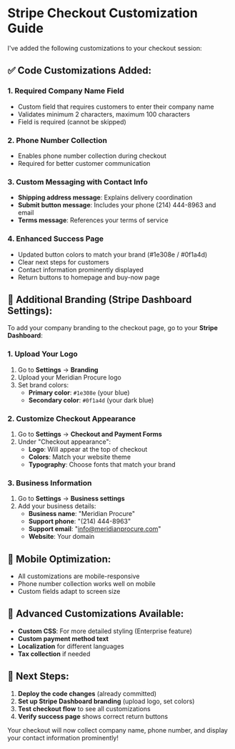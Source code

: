 # Stripe Checkout Customization Guide

I've added the following customizations to your checkout session:

## ✅ Code Customizations Added:

### 1. **Required Company Name Field**
- Custom field that requires customers to enter their company name
- Validates minimum 2 characters, maximum 100 characters
- Field is required (cannot be skipped)

### 2. **Phone Number Collection**
- Enables phone number collection during checkout
- Required for better customer communication

### 3. **Custom Messaging with Contact Info**
- **Shipping address message**: Explains delivery coordination
- **Submit button message**: Includes your phone (214) 444-8963 and email
- **Terms message**: References your terms of service

### 4. **Enhanced Success Page**
- Updated button colors to match your brand (#1e308e / #0f1a4d)
- Clear next steps for customers
- Contact information prominently displayed
- Return buttons to homepage and buy-now page

## 🎨 Additional Branding (Stripe Dashboard Settings):

To add your company branding to the checkout page, go to your **Stripe Dashboard**:

### 1. **Upload Your Logo**
1. Go to **Settings** → **Branding**
2. Upload your Meridian Procure logo
3. Set brand colors:
   - **Primary color**: `#1e308e` (your blue)
   - **Secondary color**: `#0f1a4d` (your dark blue)

### 2. **Customize Checkout Appearance**
1. Go to **Settings** → **Checkout and Payment Forms**
2. Under "Checkout appearance":
   - **Logo**: Will appear at the top of checkout
   - **Colors**: Match your website theme
   - **Typography**: Choose fonts that match your brand

### 3. **Business Information**
1. Go to **Settings** → **Business settings**
2. Add your business details:
   - **Business name**: "Meridian Procure"
   - **Support phone**: "(214) 444-8963"
   - **Support email**: "info@meridianprocure.com"
   - **Website**: Your domain

## 📱 Mobile Optimization:
- All customizations are mobile-responsive
- Phone number collection works well on mobile
- Custom fields adapt to screen size

## 🔧 Advanced Customizations Available:
- **Custom CSS**: For more detailed styling (Enterprise feature)
- **Custom payment method text**
- **Localization** for different languages
- **Tax collection** if needed

## 🚀 Next Steps:
1. **Deploy the code changes** (already committed)
2. **Set up Stripe Dashboard branding** (upload logo, set colors)
3. **Test checkout flow** to see all customizations
4. **Verify success page** shows correct return buttons

Your checkout will now collect company name, phone number, and display your contact information prominently!